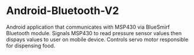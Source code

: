 # Android-Bluetooth-V2
Android application that communicates with MSP430 via BlueSmirf Bluetooth module.
Signals MSP430 to read pressure sensor values then dispays values to user on mobile device.
Controls servo motor responsible for dispensing food.

